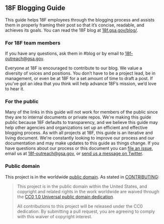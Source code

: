## 18F Blogging Guide

This guide helps 18F employees through the blogging process and assists them in properly framing their post so that it’s concise, readable, and achieves its goals. You can read the 18F blog at [18f.gsa.gov/blog/](https://18f.gsa.gov/blog/).

### For 18F team members
If you have any questions, ask them in #blog or by email to 18f-outreach@gsa.gov.  

Everyone at 18F is encouraged to contribute to our blog. We value a diversity of voices and positions. You don’t have to be a project lead, be in management, or even be at 18F for a set amount of time to draft a post. If you’ve got an idea that you think will help advance 18F’s mission, we’d love to hear it.

### For the public
Many of the links in this guide will not work for members of the public since they are to internal documents or private repos. We're making this guide public because 18F defaults to transparency, and we believe this guide may help other agencies and organizations set up an efficient and effective blogging process. As with all projects at 18F, this guide is an iterative and living document. We're constantly looking to improve our process and our documentation and may make updates to this guide as things change. If you have questions about our process or this document you can [file an issue](https://github.com/18F/blogging-guide/issues), email us at [18f-outreach@gsa.gov](mailto:18f-outreach@gsa.gov), or [send us a message on Twitter](https://twitter.com/18f). 

### Public domain

This project is in the worldwide [public domain](LICENSE.md). As stated in [CONTRIBUTING](CONTRIBUTING.md):

> This project is in the public domain within the United States, and copyright and related rights in the work worldwide are waived through the [CC0 1.0 Universal public domain dedication](https://creativecommons.org/publicdomain/zero/1.0/).
>
> All contributions to this project will be released under the CC0
>dedication. By submitting a pull request, you are agreeing to comply
>with this waiver of copyright interest.
